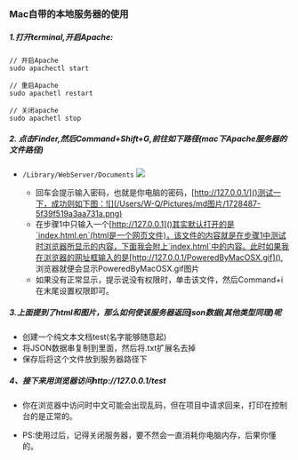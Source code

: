 ### Mac自带的本地服务器的使用
##### 1.打开terminal,开启Apache:

```objc
// 开启Apache
sudo apachectl start

// 重启Apache
sudo apachetl restart

// 关闭apache
sudo apachetl stop
```
##### 2. 点击Finder,然后Command+Shift+G,前往如下路径(mac下Apache服务器的文件路径)
-  `/Library/WebServer/Documents`
![](/Users/W-Q/Pictures/md图片/1728487-09972e4f7db10ed2.png)

	- 回车会提示输入密码，也就是你电脑的密码，[http://127.0.0.1/]()测试一下，成功则如下图：![](/Users/W-Q/Pictures/md图片/1728487-5f39f519a3aa731a.png)
	- 在步骤1中只输入一个[http://127.0.0.1]()其实默认打开的是`index.html.en`(html是一个网页文件)，该文件的内容就是在步骤1中测试时浏览器所显示的内容，下面我会附上`index.html`中的内容。此时如果我在浏览器的网址框输入的是[http://127.0.0.1/PoweredByMacOSX.gif](), 浏览器就便会显示PoweredByMacOSX.gif图片
	- 如果没有正常显示，提示说没有权限时，单击该文件，然后Command+i在末尾设置权限即可。


##### 3.上面提到了html和图片，那么如何使该服务器返回json数据(其他类型同理)呢
- 创建一个纯文本文档test(名字能够随意起)
- 将JSON数据串复制到里面，然后将.txt扩展名去掉
- 保存后将这个文件放到服务器路径下

##### 4、接下来用浏览器访问http://127.0.0.1/test

- 你在浏览器中访问时中文可能会出现乱码，但在项目中请求回来，打印在控制台的是正常的。

- PS:使用过后，记得关闭服务器，要不然会一直消耗你电脑内存，后果你懂的。
